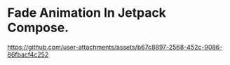 # Fade Animation In Jetpack Compose.


https://github.com/user-attachments/assets/b67c8897-2568-452c-9086-86fbacf4c252

